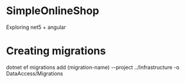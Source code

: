 # SimpleOnlineShop

Exploring net5 + angular

# Creating migrations

dotnet ef migrations add (migration-name) --project ../Infrastructure -o DataAccess/Migrations
